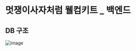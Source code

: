 # 멋쟁이사자처럼 웰컴키트 _ 백엔드

## DB 구조
![image](https://github.com/leestana01/WelcomKit_LikeLion_Back/assets/74558236/e5a5c8f3-ea9b-4693-8946-c994590a8c2f)